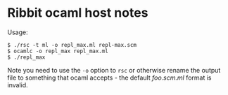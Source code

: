 Ribbit ocaml host notes
=======================

Usage:

    $ ./rsc -t ml -o repl_max.ml repl-max.scm
    $ ocamlc -o repl_max repl_max.ml
    $ ./repl_max

Note you need to use the `-o` option to `rsc` or otherwise rename the
output file to something that ocaml accepts - the default *foo.scm.ml*
format is invalid.


